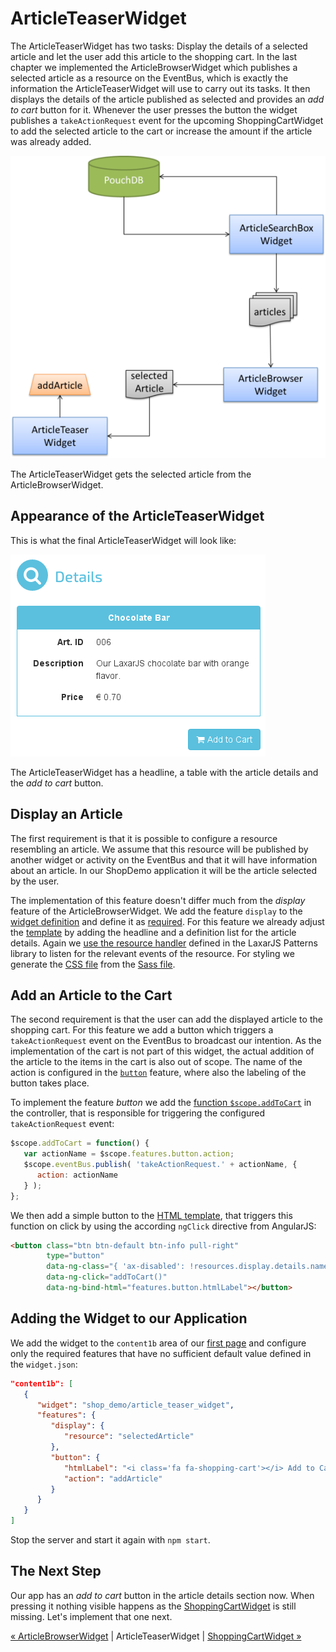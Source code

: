 # ArticleTeaserWidget
The ArticleTeaserWidget has two tasks:
Display the details of a selected article and let the user add this article to the shopping cart.
In the last chapter we implemented the ArticleBrowserWidget which publishes a selected article as a resource on the EventBus, which is exactly the information the ArticleTeaserWidget will use to carry out its tasks.
It then displays the details of the article published as selected and provides an *add to cart* button for it.
Whenever the user presses the button the widget publishes a `takeActionRequest` event for the upcoming ShoppingCartWidget to add the selected article to the cart or increase the amount if the article was already added.

![Step 6](img/step6.png)

The ArticleTeaserWidget gets the selected article from the ArticleBrowserWidget.

## Appearance of the ArticleTeaserWidget
This is what the final ArticleTeaserWidget will look like:

![ArticleTeaserWidget](img/article_teaser_widget.png)

The ArticleTeaserWidget has a headline, a table with the article details and the *add to cart* button.

## Display an Article
The first requirement is that it is possible to configure a resource resembling an article.
We assume that this resource will be published by another widget or activity on the EventBus and that it will have information about an article.
In our ShopDemo application it will be the article selected by the user.

The implementation of this feature doesn't differ much from the *display* feature of the ArticleBrowserWidget.
We add the feature `display` to the [widget definition](../../includes/widgets/shop_demo/article_teaser_widget/widget.json#L20) and define it as [required](../../includes/widgets/shop_demo/article_teaser_widget/widget.json#L17).
For this feature we already adjust the [template](../../includes/widgets/shop_demo/article_teaser_widget/default.theme/article_teaser_widget.html) by adding the headline and a definition list for the article details.
Again we [use the resource handler](../../includes/widgets/shop_demo/article_teaser_widget/article_teaser_widget.js#L24) defined in the LaxarJS Patterns library to listen for the relevant events of the resource.
For styling we generate the [CSS file](../../includes/widgets/shop_demo/article_teaser_widget/default.theme/css/article_teaser_widget.css) from the [Sass file](../../includes/widgets/shop_demo/article_teaser_widget/default.theme/scss/article_teaser_widget.scss).

## Add an Article to the Cart
The second requirement is that the user can add the displayed article to the shopping cart.
For this feature we add a button which triggers a `takeActionRequest` event on the EventBus to broadcast our intention.
As the implementation of the cart is not part of this widget, the actual addition of the article to the items in the cart is also out of scope.
The name of the action is configured in the [`button`](../../includes/widgets/shop_demo/article_teaser_widget/widget.json#L58) feature, where also the labeling of the button takes place.

To implement the feature *button* we add the [function `$scope.addToCart`](../../includes/widgets/shop_demo/article_teaser_widget/article_teaser_widget.js#L26) in the controller, that is responsible for triggering the configured `takeActionRequest` event:
```javascript
$scope.addToCart = function() {
   var actionName = $scope.features.button.action;
   $scope.eventBus.publish( 'takeActionRequest.' + actionName, {
      action: actionName
   } );
};
```

We then add a simple button to the [HTML template](../../includes/widgets/shop_demo/article_teaser_widget/default.theme/article_teaser_widget.html#L25), that triggers this function on click by using the according `ngClick` directive from AngularJS:
```html
<button class="btn btn-default btn-info pull-right"
        type="button"
        data-ng-class="{ 'ax-disabled': !resources.display.details.name }"
        data-ng-click="addToCart()"
        data-ng-bind-html="features.button.htmlLabel"></button>
```


## Adding the Widget to our Application
We add the widget to the `content1b` area of our [first page](../../application/pages/shop_demo.json#L63) and configure only the required features that have no sufficient default value defined in the `widget.json`:

```json
"content1b": [
   {
      "widget": "shop_demo/article_teaser_widget",
      "features": {
         "display": {
            "resource": "selectedArticle"
         },
         "button": {
            "htmlLabel": "<i class='fa fa-shopping-cart'></i> Add to Cart",
            "action": "addArticle"
         }
      }
   }
]
```

Stop the server and start it again with `npm start`.

## The Next Step
Our app has an *add to cart* button in the article details section now.
When pressing it nothing visible happens as the [ShoppingCartWidget](07_shopping_cart_widget.md) is still missing.
Let's implement that one next.


[« ArticleBrowserWidget](05_article_browser_widget.md) | ArticleTeaserWidget | [ShoppingCartWidget »](07_shopping_cart_widget.md)

